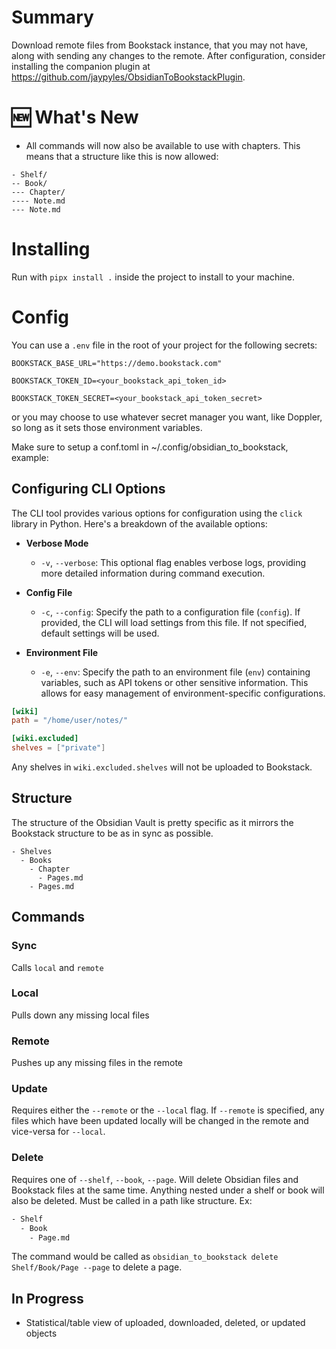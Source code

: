 # Summary

Download remote files from Bookstack instance, that you may not have, along with sending any changes to the remote.
After configuration, consider installing the companion plugin at https://github.com/jaypyles/ObsidianToBookstackPlugin.

# 🆕 What's New

- All commands will now also be available to use with chapters. This means that
  a structure like this is now allowed:

```
- Shelf/
-- Book/
--- Chapter/
---- Note.md
--- Note.md
```

# Installing

Run with `pipx install .` inside the project to install to your machine.

# Config

You can use a `.env` file in the root of your project for the following secrets:

`BOOKSTACK_BASE_URL="https://demo.bookstack.com"`

`BOOKSTACK_TOKEN_ID=<your_bookstack_api_token_id>`

`BOOKSTACK_TOKEN_SECRET=<your_bookstack_api_token_secret>`

or you may choose to use whatever secret manager you want, like Doppler, so long as it sets those environment variables.

Make sure to setup a conf.toml in ~/.config/obsidian_to_bookstack, example:

## Configuring CLI Options

The CLI tool provides various options for configuration using the `click` library in Python. Here's a breakdown of the available options:

- **Verbose Mode**

  - `-v`, `--verbose`: This optional flag enables verbose logs, providing more detailed information during command execution.

- **Config File**

  - `-c`, `--config`: Specify the path to a configuration file (`config`). If provided, the CLI will load settings from this file. If not specified, default settings will be used.

- **Environment File**
  - `-e`, `--env`: Specify the path to an environment file (`env`) containing variables, such as API tokens or other sensitive information. This allows for easy management of environment-specific configurations.

```toml
[wiki]
path = "/home/user/notes/"

[wiki.excluded]
shelves = ["private"]
```

Any shelves in `wiki.excluded.shelves` will not be uploaded to Bookstack.

## Structure

The structure of the Obsidian Vault is pretty specific as it mirrors the Bookstack structure to be as in sync as possible.

```
- Shelves
  - Books
    - Chapter
      - Pages.md
    - Pages.md
```

## Commands

### Sync

Calls `local` and `remote`

### Local

Pulls down any missing local files

### Remote

Pushes up any missing files in the remote

### Update

Requires either the `--remote` or the `--local` flag.
If `--remote` is specified, any files which have been updated locally will be changed in the remote and vice-versa for `--local`.

### Delete

Requires one of `--shelf`, `--book`, `--page`. Will delete Obsidian files and Bookstack files at the same time. Anything nested under a shelf or book will also be deleted.
Must be called in a path like structure. Ex:

```bash
- Shelf
  - Book
    - Page.md
```

The command would be called as `obsidian_to_bookstack delete Shelf/Book/Page --page` to delete a page.

## In Progress

- Statistical/table view of uploaded, downloaded, deleted, or updated objects
